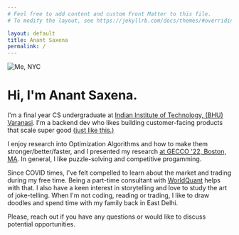 ```yaml
---
# Feel free to add content and custom Front Matter to this file.
# To modify the layout, see https://jekyllrb.com/docs/themes/#overriding-theme-defaults

layout: default
title: Anant Saxena
permalink: /
---
```



<img class="right" src="/images/NYC_CP_Sitting.jpg" alt="Me, NYC" title="Central Park, NYC during my trip to Boston for GECCO '22 conference" />

# Hi, I'm Anant Saxena.

I'm a final year CS undergraduate at [Indian Institute of Technology, (BHU) Varanasi](https://iitbhu.ac.in/). I'm a backend dev who likes building customer-facing products that scale super good [(just like this.)](https://github.com/anantsxna/redis-rdb-compare)

<!-- add a paragraph break -->

I enjoy research into Optimization Algorithms and how to make them stronger/better/faster, and I presented my research [at GECCO '22, Boston, MA](https://dl.acm.org/doi/abs/10.1145/3512290.3528877). In general, I like puzzle-solving and competitive progamming.

<!-- add a paragraph break -->

Since COVID times, I've felt compelled to learn about the market and trading during my free time. Being a part-time consultant with [WorldQuant](https://www.worldquant.com/) helps with that. I also have a keen interest in storytelling and love to study the art of joke-telling. When I'm not coding, reading or trading, I like to draw doodles and spend time with my family back in East Delhi.

<!-- add a paragraph break -->

Please, reach out if you have any questions or would like to discuss potential opportunities.

